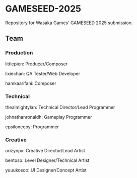 # GAMESEED-2025

Repository for Wasaka Games' GAMESEED 2025 submission.


## Team

### Production

littlepien: Producer/Composer

lixiechan: QA Tester/Web Developer

hamkaarifani: Composer


### Technical

thealmightylan: Technical Director/Lead Programmer

johnathanronaldh: Gameplay Programmer

epsiloneepy: Programmer


### Creative

orizynpx: Creative Director/Lead Artist

bentoso: Level Designer/Technical Artist

yuuukosoo: UI Designer/Concept Artist 
